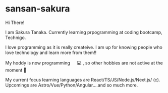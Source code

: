 # sansan-sakura

Hi There!

I am Sakura Tanaka. Currently learning prpogramming at coding bootcamp, Technigo.

I love programming as it is really createive. I am up for knowing people who love technology and learn more from them!!

My hoddy is now programming 　 💻 , so other hobbies are not active at the moment 🤪

My current focus learning languages are React/TS/JS/Node.js/Next.js/ (c). Upcomings are Astro/Vue/Python/Angular....and so much more.
